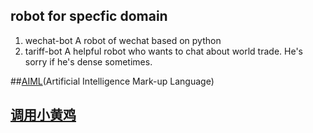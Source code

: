## robot for specfic domain
1. wechat-bot A robot of wechat based on python
2. tariff-bot A helpful robot who wants to chat about world trade. He's sorry if he's dense sometimes.

##[AIML](http://lcllcl987.iteye.com/blog/473256)(Artificial Intelligence Mark-up Language)

##  [调用小黄鸡](http://www.cnblogs.com/huj690/archive/2013/01/24/2875114.html)
